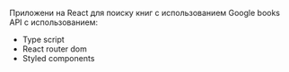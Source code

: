 Приложени на React для поиску книг с использованием Google books API с использованием:
- Type script
- React router dom
- Styled components
